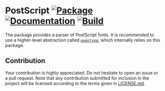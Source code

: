 # PostScript [![Package][package-img]][package-url] [![Documentation][documentation-img]][documentation-url] [![Build][build-img]][build-url]

The package provides a parser of PostScript fonts. It is recommended to use a
higher-level abstraction called [`opentype`][opentype], which internally relies
on this package.

## Contribution

Your contribution is highly appreciated. Do not hesitate to open an issue or a
pull request. Note that any contribution submitted for inclusion in the project
will be licensed according to the terms given in [LICENSE.md](LICENSE.md).

[opentype]: https://github.com/bodoni/opentype

[build-img]: https://github.com/bodoni/postscript/workflows/build/badge.svg
[build-url]: https://github.com/bodoni/postscript/actions/workflows/build.yml
[documentation-img]: https://docs.rs/postscript/badge.svg
[documentation-url]: https://docs.rs/postscript
[package-img]: https://img.shields.io/crates/v/postscript.svg
[package-url]: https://crates.io/crates/postscript
